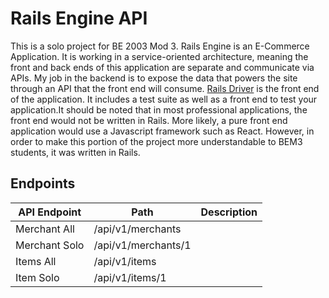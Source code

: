 # Rails Engine API

This is a solo project for BE 2003 Mod 3. Rails Engine is an E-Commerce Application. It is working in a service-oriented architecture, meaning the front and back ends of this application are separate and communicate via APIs. My job in the backend is to expose the data that powers the site through an API that the front end will consume. [Rails Driver](https://github.com/turingschool-examples/rails_driver) is the front end of the application. It includes a test suite as well as a front end to test your application.It should be noted that in most professional applications, the front end would not be written in Rails. More likely, a pure front end application would use a Javascript framework such as React. However, in order to make this portion of the project more understandable to BEM3 students, it was written in Rails.

## Endpoints

| API Endpoint    | Path                         |Description
| -----------     | ---------------------------- |-------------
| Merchant All    | /api/v1/merchants            |
| Merchant Solo   | /api/v1/merchants/1          |
| Items All       | /api/v1/items                |
| Item Solo       | /api/v1/items/1              |
